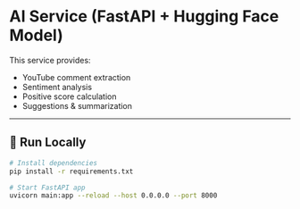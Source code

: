 # AI Service (FastAPI + Hugging Face Model)

This service provides:
- YouTube comment extraction
- Sentiment analysis
- Positive score calculation
- Suggestions & summarization

---

## 🚀 Run Locally

```bash
# Install dependencies
pip install -r requirements.txt

# Start FastAPI app
uvicorn main:app --reload --host 0.0.0.0 --port 8000